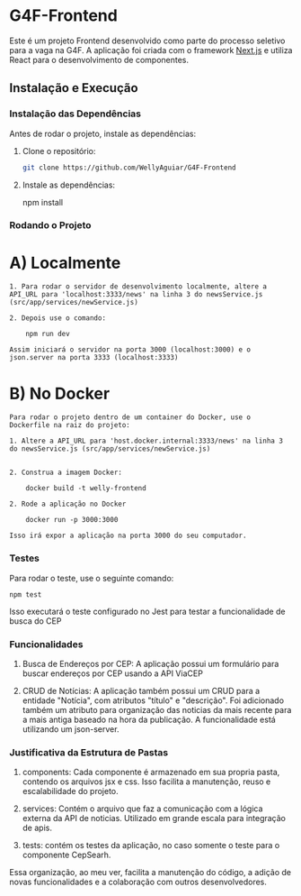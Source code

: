 # G4F-Frontend

Este é um projeto Frontend desenvolvido como parte do processo seletivo para a vaga na G4F. A aplicação foi criada com o framework [Next.js](https://nextjs.org) e utiliza React para o desenvolvimento de componentes.

## Instalação e Execução

### Instalação das Dependências

Antes de rodar o projeto, instale as dependências:

1. Clone o repositório:

   ```bash
   git clone https://github.com/WellyAguiar/G4F-Frontend

   ```

2. Instale as dependências:

   npm install

### Rodando o Projeto

# A) Localmente

    1. Para rodar o servidor de desenvolvimento localmente, altere a API_URL para 'localhost:3333/news' na linha 3 do newsService.js (src/app/services/newService.js)

    2. Depois use o comando:

        npm run dev

    Assim iniciará o servidor na porta 3000 (localhost:3000) e o json.server na porta 3333 (localhost:3333)

# B) No Docker

    Para rodar o projeto dentro de um container do Docker, use o Dockerfile na raiz do projeto:

    1. Altere a API_URL para 'host.docker.internal:3333/news' na linha 3 do newsService.js (src/app/services/newService.js)


    2. Construa a imagem Docker:

        docker build -t welly-frontend

    2. Rode a aplicação no Docker

        docker run -p 3000:3000

    Isso irá expor a aplicação na porta 3000 do seu computador.

### Testes

Para rodar o teste, use o seguinte comando:

    npm test

Isso executará o teste configurado no Jest para testar a funcionalidade de busca do CEP

### Funcionalidades

1.  Busca de Endereços por CEP: A aplicação possui um formulário para buscar endereços por CEP usando a API ViaCEP

2.  CRUD de Notícias: A aplicação também possui um CRUD para a entidade "Notícia", com atributos "título" e "descrição". Foi adicionado também um atributo para organização das noticias da mais recente para a mais antiga baseado na hora da publicação. A funcionalidade está utilizando um json-server.

### Justificativa da Estrutura de Pastas

1.  components: Cada componente é armazenado em sua propria pasta, contendo os arquivos jsx e css. Isso facilita a manutenção, reuso e escalabilidade do projeto.

2.  services: Contém o arquivo que faz a comunicação com a lógica externa da API de noticias. Utilizado em grande escala para integração de apis.

3.  tests: contém os testes da aplicação, no caso somente o teste para o componente CepSearh.

Essa organização, ao meu ver, facilita a manutenção do código, a adição de novas funcionalidades e a colaboração com outros desenvolvedores.

